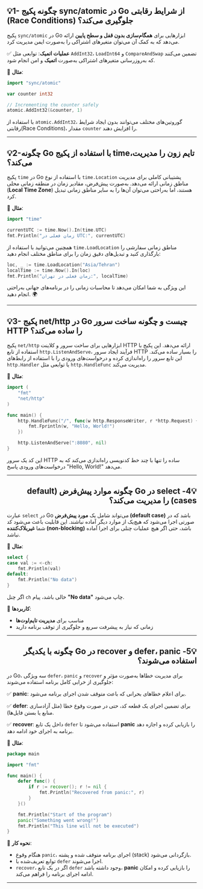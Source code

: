<a id="question1"></a>
## 💡1- چگونه پکیج sync/atomic در Go از شرایط رقابتی (Race Conditions) جلوگیری می‌کند؟

پکیج `sync/atomic` در Go ابزارهایی برای **همگام‌سازی بدون قفل و سطح پایین** ارائه می‌دهد که به کمک آن می‌توان متغیرهای اشتراکی را به‌صورت ایمن مدیریت کرد. 

✅ **عملیات اتمیک**: توابعی مثل `AddInt32`، `LoadInt64` و `CompareAndSwap` تضمین می‌کنند که به‌روزرسانی متغیرهای اشتراکی به‌صورت **اتمیک** و امن انجام شود.

🔧 **مثال**:

```Go
import "sync/atomic"

var counter int32

// Incrementing the counter safely
atomic.AddInt32(&counter, 1)
```

با استفاده از `atomic.AddInt32`، گوروتین‌های مختلف می‌توانند بدون ایجاد شرایط رقابتی(Race Conditions)، مقدار `counter` را افزایش دهند.

---
<a id="question2"></a>
## 💡2-چگونه Go با استفاده از پکیج time،تایم زون را مدیریت می‌کند؟

پکیج `time` در Go با استفاده از نوع `time.Location` پشتیبانی کاملی برای مدیریت مناطق زمانی ارائه می‌دهد. به‌صورت پیش‌فرض، مقادیر زمان در منطقه زمانی محلی (**Local Time Zone**) هستند، اما به‌راحتی می‌توان آن‌ها را به سایر مناطق زمانی تبدیل کرد.

🔧 **مثال**:

```Go 
import "time"

currentUTC := time.Now().In(time.UTC)
fmt.Println("زمان فعلی در UTC:", currentUTC)
```

همچنین می‌توانید با استفاده از `time.LoadLocation` مناطق زمانی سفارشی را بارگذاری کنید و تبدیل‌های دقیق زمان را برای مناطق مختلف انجام دهید:

```Go
loc, _ := time.LoadLocation("Asia/Tehran")
localTime := time.Now().In(loc)
fmt.Println("زمان فعلی در تهران:", localTime)
```

این ویژگی به شما امکان می‌دهد تا محاسبات زمانی را در برنامه‌های جهانی به‌راحتی انجام دهید. 🌍

---
<a id="question3"></a>
## 💡3- پکیج net/http در Go چیست و چگونه ساخت سرور HTTP را ساده می‌کند؟

پکیج `net/http` ابزارهایی برای ساخت سرور و کلاینت HTTP ارائه می‌دهد. این پکیج با استفاده از تابع `http.ListenAndServe`، فرآیند ایجاد سرور HTTP را بسیار ساده می‌کند. این تابع سرور را راه‌اندازی کرده و درخواست‌های ورودی را با استفاده از رابط‌های `http.Handler` یا توابعی مثل `http.HandleFunc` مدیریت می‌کند.

🔧 **مثال**:

```Go 
import (
	"fmt"
	"net/http"
)

func main() {
	http.HandleFunc("/", func(w http.ResponseWriter, r *http.Request) {
		fmt.Fprintln(w, "Hello, World!")
	})

	http.ListenAndServe(":8080", nil)
}
```

این کد یک سرور HTTP ساده را تنها با چند خط کدنویسی راه‌اندازی می‌کند که به درخواست‌های ورودی پاسخ "Hello, World!" می‌دهد.

---

<a id="question4"></a>
## <h2 dir='rtl'>💡4- select در Go چگونه موارد پیش‌فرض (default cases) را مدیریت می‌کند؟</h2> 
عبارت `select` در Go می‌تواند شامل یک **مورد پیش‌فرض (default case)** باشد که در صورتی اجرا می‌شود که هیچ‌یک از موارد دیگر آماده نباشند. این قابلیت باعث می‌شود کد شما **غیربلاک‌کننده (non-blocking)** باشد، حتی اگر هیچ عملیات چنلی برای اجرا آماده نباشد.

🔧 **مثال**:

```Go
select {
case val := <-ch:
	fmt.Println(val)
default:
	fmt.Println("No data")
}
```

اگر چنل `ch` خالی باشد، پیام **"No data"** چاپ می‌شود.

🚀 **کاربردها**:
- مناسب برای **مدیریت تایم‌اوت‌ها**
- زمانی که نیاز به پیشرفت سریع و جلوگیری از توقف برنامه دارید

--- 

## <h2 dir='rtl'>💡5- defer، panic و recover در Go چگونه با یکدیگر استفاده می‌شوند؟</h2> 
در Go، سه ویژگی `defer`، `panic` و `recover` برای مدیریت خطاها به‌صورت مؤثر و جلوگیری از خرابی کامل برنامه استفاده می‌شوند:

✅ **panic**: برای اعلام خطاهای بحرانی که باعث متوقف شدن اجرای برنامه می‌شود.

✅ **defer**: برای تضمین اجرای یک قطعه کد، حتی در صورت وقوع خطا (مثل آزادسازی منابع یا بستن فایل‌ها).

✅ **recover**: داخل یک تابع `defer` استفاده می‌شود تا **panic** را بازیابی کرده و اجازه دهد برنامه به اجرای خود ادامه دهد.

🔧 **مثال**:

```Go 
package main

import "fmt"

func main() {
	defer func() {
		if r := recover(); r != nil {
			fmt.Println("Recovered from panic:", r)
		}
	}()

	fmt.Println("Start of the program")
	panic("Something went wrong!")
	fmt.Println("This line will not be executed")
}
```

🚀 **نحوه کار**: 
- هنگام وقوع `panic`، اجرای برنامه متوقف شده و پشته (stack) بازگردانی می‌شود.
- توابع تعریف‌شده با `defer` اجرا می‌شوند.
- `recover`، اگر در یک تابع `defer` وجود داشته باشد، **panic** را بازیابی کرده و امکان ادامه اجرای برنامه را فراهم می‌کند.

--- 
